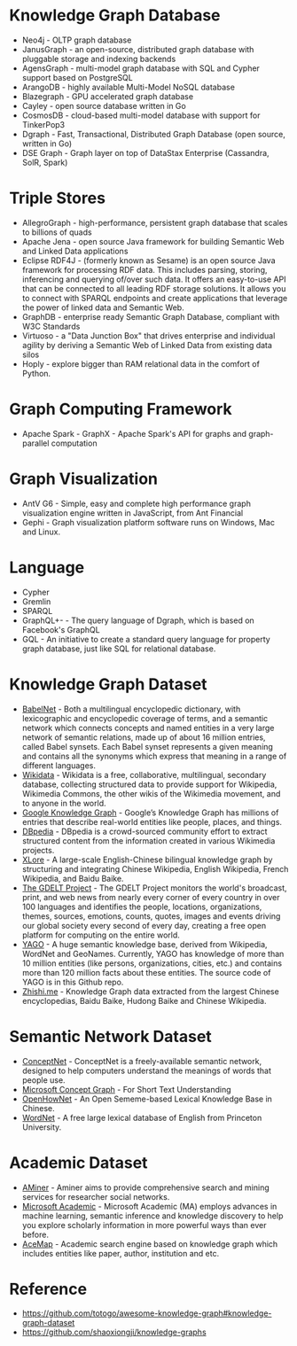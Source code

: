 # Knowledge Graph Database
- Neo4j - OLTP graph database
- JanusGraph - an open-source, distributed graph database with pluggable storage and indexing backends
- AgensGraph - multi-model graph database with SQL and Cypher support based on PostgreSQL
- ArangoDB - highly available Multi-Model NoSQL database
- Blazegraph - GPU accelerated graph database
- Cayley - open source database written in Go
- CosmosDB - cloud-based multi-model database with support for TinkerPop3
- Dgraph - Fast, Transactional, Distributed Graph Database (open source, written in Go)
- DSE Graph - Graph layer on top of DataStax Enterprise (Cassandra, SolR, Spark)


# Triple Stores
- AllegroGraph - high-performance, persistent graph database that scales to billions of quads
- Apache Jena - open source Java framework for building Semantic Web and Linked Data applications
- Eclipse RDF4J - (formerly known as Sesame) is an open source Java framework for processing RDF data. This includes parsing, storing, inferencing and querying of/over such data. It offers an easy-to-use API that can be connected to all leading RDF storage solutions. It allows you to connect with SPARQL endpoints and create applications that leverage the power of linked data and Semantic Web.
- GraphDB - enterprise ready Semantic Graph Database, compliant with W3C Standards
- Virtuoso - a "Data Junction Box" that drives enterprise and individual agility by deriving a Semantic Web of Linked Data from existing data silos
- Hoply - explore bigger than RAM relational data in the comfort of Python.



# Graph Computing Framework
- Apache Spark - GraphX - Apache Spark's API for graphs and graph-parallel computation


# Graph Visualization
- AntV G6 - Simple, easy and complete high performance graph visualization engine written in JavaScript, from Ant Financial
- Gephi - Graph visualization platform software runs on Windows, Mac and Linux.


# Language
- Cypher
- Gremlin
- SPARQL
- GraphQL+- - The query language of Dgraph, which is based on Facebook's GraphQL
- GQL - An initiative to create a standard query language for property graph database, just like SQL for relational database.



# Knowledge Graph Dataset
- [BabelNet](https://babelnet.org/) - Both a multilingual encyclopedic dictionary, with lexicographic and encyclopedic coverage of terms, and a semantic network which connects concepts and named entities in a very large network of semantic relations, made up of about 16 million entries, called Babel synsets. Each Babel synset represents a given meaning and contains all the synonyms which express that meaning in a range of different languages.
- [Wikidata](https://www.wikidata.org/wiki/Wikidata:Main_Page) - Wikidata is a free, collaborative, multilingual, secondary database, collecting structured data to provide support for Wikipedia, Wikimedia Commons, the other wikis of the Wikimedia movement, and to anyone in the world.
- [Google Knowledge Graph](https://developers.google.com/knowledge-graph/) - Google’s Knowledge Graph has millions of entries that describe real-world entities like people, places, and things.
- [DBpedia](https://wiki.dbpedia.org/) - DBpedia is a crowd-sourced community effort to extract structured content from the information created in various Wikimedia projects.
- [XLore](https://xlore.org/) - A large-scale English-Chinese bilingual knowledge graph by structuring and integrating Chinese Wikipedia, English Wikipedia, French Wikipedia, and Baidu Baike.
- [The GDELT Project](https://www.gdeltproject.org/) - The GDELT Project monitors the world's broadcast, print, and web news from nearly every corner of every country in over 100 languages and identifies the people, locations, organizations, themes, sources, emotions, counts, quotes, images and events driving our global society every second of every day, creating a free open platform for computing on the entire world.
- [YAGO](http://yago-knowledge.org/) - A huge semantic knowledge base, derived from Wikipedia, WordNet and GeoNames. Currently, YAGO has knowledge of more than 10 million entities (like persons, organizations, cities, etc.) and contains more than 120 million facts about these entities. The source code of YAGO is in this Github repo.
- [Zhishi.me](http://zhishi.me/) - Knowledge Graph data extracted from the largest Chinese encyclopedias, Baidu Baike, Hudong Baike and Chinese Wikipedia.

# Semantic Network Dataset
- [ConceptNet](http://conceptnet.io/) - ConceptNet is a freely-available semantic network, designed to help computers understand the meanings of words that people use.
- [Microsoft Concept Graph](https://concept.research.microsoft.com/) - For Short Text Understanding
- [OpenHowNet](https://openhownet.thunlp.org/) - An Open Sememe-based Lexical Knowledge Base in Chinese.
- [WordNet](http://wordnet.princeton.edu/) - A free large lexical database of English from Princeton University.

# Academic Dataset
- [AMiner](https://www.aminer.cn/) - Aminer aims to provide comprehensive search and mining services for researcher social networks.
- [Microsoft Academic](https://academic.microsoft.com/) - Microsoft Academic (MA) employs advances in machine learning, semantic inference and knowledge discovery to help you explore scholarly information in more powerful ways than ever before.
- [AceMap](https://www.acemap.info/) - Academic search engine based on knowledge graph which includes entities like paper, author, institution and etc.

# Reference
- https://github.com/totogo/awesome-knowledge-graph#knowledge-graph-dataset
- https://github.com/shaoxiongji/knowledge-graphs



